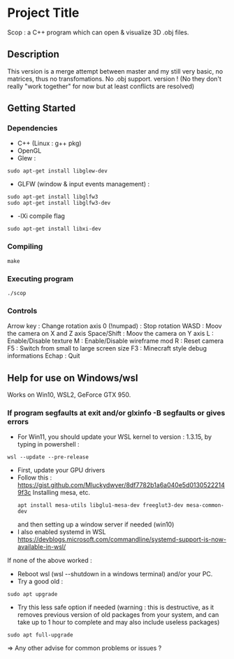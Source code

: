 # Project Title

Scop : a C++ program which can open & visualize 3D .obj files.

## Description

This version is a merge attempt between master and my still very basic, no matrices, thus no transfomations. No .obj support. version !
(No they don't really "work together" for now but at least conflicts are resolved)

## Getting Started

### Dependencies

* C++ (Linux : g++ pkg)
* OpenGL
* Glew :
```
sudo apt-get install libglew-dev
```
* GLFW (window & input events management) :
```
sudo apt-get install libglfw3
sudo apt-get install libglfw3-dev
```
* -lXi compile flag
```
sudo apt-get install libxi-dev
```

### Compiling
```
make
```


### Executing program

```
./scop
```

### Controls

Arrow key : Change rotation axis
0 (!numpad) : Stop rotation
WASD : Moov the camera on X and Z axis
Space/Shift : Moov the camera on Y axis
L : Enable/Disable texture
M : Enable/Disable wireframe mod
R : Reset camera
F5 : Switch from small to large screen size
F3 : Minecraft style debug informations
Echap : Quit

## Help for use on Windows/wsl
Works on Win10, WSL2, GeForce GTX 950.

### If program segfaults at exit and/or glxinfo -B segfaults or gives errors
* For Win11, you should update your WSL kernel to version : 1.3.15, by typing in powershell :
```
wsl --update --pre-release
```

* First, update your GPU drivers
* Follow this : https://gist.github.com/Mluckydwyer/8df7782b1a6a040e5d01305222149f3c
  Installing mesa, etc.
  ```
  apt install mesa-utils libglu1-mesa-dev freeglut3-dev mesa-common-dev
  ```
  and then setting up a window server if needed (win10)
* I also enabled systemd in WSL https://devblogs.microsoft.com/commandline/systemd-support-is-now-available-in-wsl/

If none of the above worked :
* Reboot wsl (wsl --shutdown in a windows terminal) and/or your PC.
* Try a good old :
```
sudo apt upgrade
```
* Try this less safe option if needed (warning : this is destructive, as it removes previous version of old packages from your system, and can take up to 1 hour to complete and may also include useless packages)
```
sudo apt full-upgrade
```

=> Any other advise for common problems or issues ?
